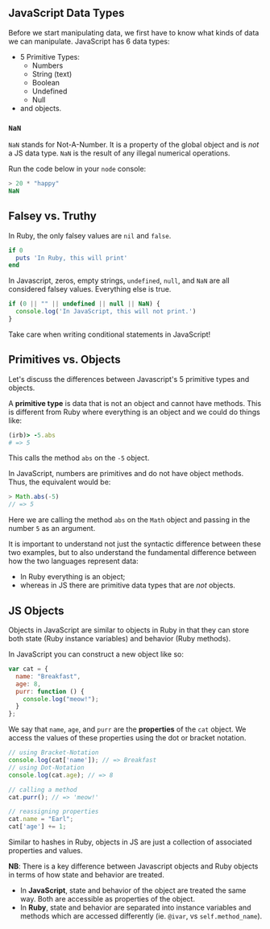 ## JavaScript Data Types

Before we start manipulating data, we first have to know what kinds of data we can manipulate. JavaScript has 6 data types:

* 5 Primitive Types:
  * Numbers
  * String (text)
  * Boolean
  * Undefined
  * Null
* and objects.

### `NaN`

`NaN` stands for Not-A-Number. It is a property of the global object and is _not_ a JS data type. `NaN` is the result of any illegal numerical operations.

Run the code below in your `node` console:

```javascript
> 20 * "happy"
NaN
```

## Falsey vs. Truthy

In Ruby, the only falsey values are `nil` and `false`.

```ruby
if 0
  puts 'In Ruby, this will print'
end

```

In Javascript, zeros, empty strings, `undefined`, `null`, and `NaN` are all considered falsey values. Everything else is true.

```javascript
if (0 || "" || undefined || null || NaN) {
  console.log('In JavaScript, this will not print.')
}

```
Take care when writing conditional statements in JavaScript!

## Primitives vs. Objects

Let's discuss the differences between Javascript's 5 primitive types and
objects.

A **primitive type** is data that is not an object and cannot have methods. This
is different from Ruby where everything is an object and we could do things
like:

```ruby
(irb)> -5.abs
# => 5
```
This calls the method `abs` on the `-5` object.

In JavaScript, numbers are primitives and do not have object methods. Thus, the
equivalent would be:
```js
> Math.abs(-5)
// => 5
```

Here we are calling the method `abs` on the `Math` object and passing in the
number `5` as an argument.

It is important to understand not just the syntactic difference between these
two examples, but to also understand the fundamental difference between how the
two languages represent data:

+ In Ruby everything is an object;
+ whereas in JS there are primitive data types that are *not* objects.

## JS Objects

Objects in JavaScript are similar to objects in Ruby in that they can store both
state (Ruby instance variables) and behavior (Ruby methods).

In JavaScript you can construct a new object like so:

```js
var cat = {
  name: "Breakfast",
  age: 8,
  purr: function () {
    console.log("meow!");
  }
};
```

We say that `name`, `age`, and `purr` are the **properties** of the `cat`
object. We access the values of these properties using the dot or bracket
notation.

```js
// using Bracket-Notation
console.log(cat['name']); // => Breakfast
// using Dot-Notation
console.log(cat.age); // => 8

// calling a method
cat.purr(); // => 'meow!'

// reassigning properties
cat.name = "Earl";
cat['age'] += 1;
```

Similar to hashes in Ruby, objects in JS are just a collection of associated
properties and values.

**NB**: There is a key difference between Javascript objects and Ruby objects in terms of how state and behavior are treated.
* In **JavaScript**, state and behavior of the object are treated the same way. Both are accessible as properties of the object.
* In **Ruby**, state and behavior are separated into instance variables and methods which are accessed differently (ie. `@ivar`, vs `self.method_name`).
